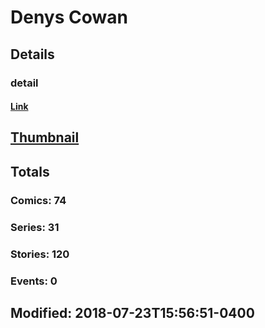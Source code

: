 # Denys  Cowan 
## Details
### detail
#### [Link](http://marvel.com/comics/creators/2050/denys_cowan?utm_campaign=apiRef&utm_source=225578a89fc76f3d20fbffda5d17a88d)
## [Thumbnail](http://i.annihil.us/u/prod/marvel/i/mg/8/b0/4bab8c3d63132.jpg)
## Totals
### Comics: 74
### Series: 31
### Stories: 120
### Events: 0
## Modified: 2018-07-23T15:56:51-0400